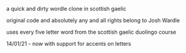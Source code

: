 a quick and dirty wordle clone in scottish gaelic

original code and absolutely any and all rights belong to Josh Wardle

uses every five letter word from the scottish gaelic duolingo course

14/01/21 - now with support for accents on letters